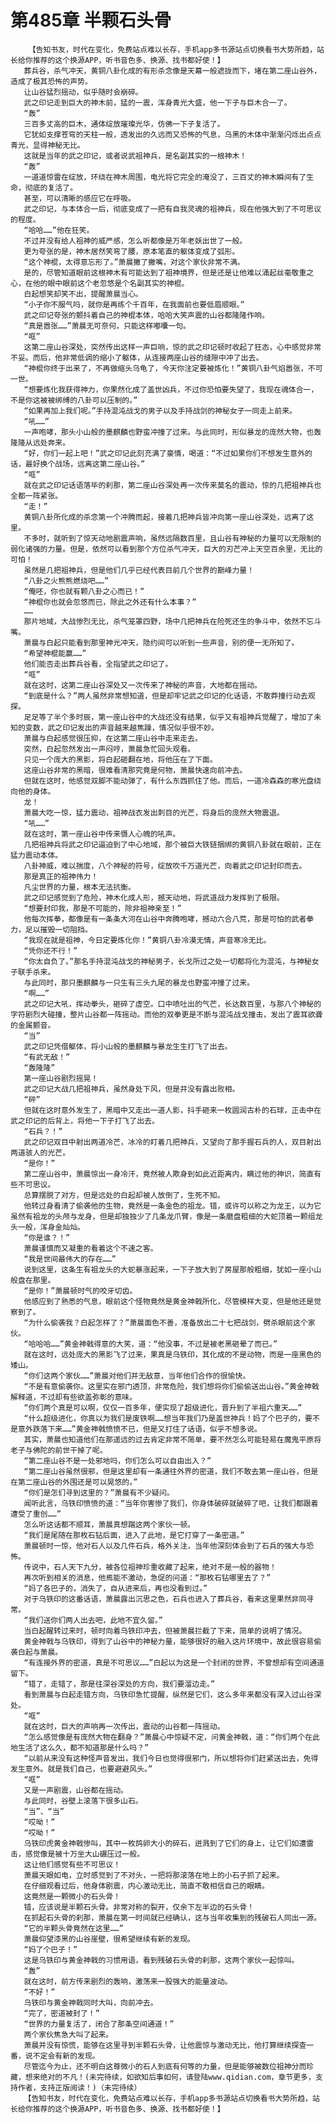 # 第485章 半颗石头骨
        【告知书友，时代在变化，免费站点难以长存，手机app多书源站点切换看书大势所趋，站长给你推荐的这个换源APP，听书音色多、换源、找书都好使！】
       葬兵谷，杀气冲天，黄铜八卦化成的有形杀念像是天幕一般遮拢而下，堵在第二座山谷外，造成了极其恐怖的声势。
       让山谷猛烈摇动，似乎随时会崩碎。
       武之印记走到巨大的神木前，猛的一震，浑身青光大盛，他一下子与巨木合一了。
       “轰”
       三百多丈高的巨木，通体绽放璀璨光华，仿佛一下子复活了。
       它犹如支撑苍穹的天柱一般，透发出的久远而又恐怖的气息，乌黑的木体中渐渐闪烁出点点青光，显得神秘无比。
       这就是当年的武之印记，或者说武祖神兵，是名副其实的一根神木！
       “轰”
       一道道惊雷在绽放，环绕在神木周围，电光将它完全的淹没了，三百丈的神木瞬间有了生命，彻底的复活了。
       甚至，可以清晰的感应它在呼吸。
       武之印记，与本体合一后，彻底变成了一把有自我灵魂的祖神兵，现在他强大到了不可思议的程度。
       “哈哈……”他在狂笑。
       不过并没有给人祖神的威严感，怎么听都像是万年老妖出世了一般。
       更为夸张的是，神木居然笑弯了腰，原本笔直的躯体变成了弧形。
       “这个神棍，太得意忘形了。”萧晨撇了撇嘴，对这个家伙非常不满。
       是的，尽管知道眼前这根神木有可能达到了祖神境界，但是还是让他难以涌起丝毫敬重之心，在他的眼中眼前这个老忽悠是个名副其实的神棍。
       白起想笑却笑不出，提醒萧晨当心。
       “小子你不服气吗，就你是再练个千百年，在我面前也要低眉顺眼。”
       武之印记夸张的颤抖着自己的神棍本体，哈哈大笑声震的山谷都隆隆作响。
       “真是嚣张……”萧晨无可奈何，只能这样嘟囔一句。
       “哐”
       这第二座山谷深处，突然传出这样一声巨响，惊的武之印记顿时收起了狂态，心中感觉非常不妥。而后，他非常低调的缩小了躯体，从连接两座山谷的缝隙中冲了出去。
       “神棍你终于出来了，不再做缩头乌龟了，今天你注定要被炼化！”黄铜八卦气焰嚣张，不可一世。
       “想要炼化我获得神力，你果然化成了盖世凶兵，不过你恐怕要失望了，我现在魂体合一，不是你这被被绑缚的八卦可以压制的。”
       “如果再加上我们呢。”手持混沌战戈的男子以及手持战剑的神秘女子一同走上前来。
       “吼……”
       一声咆哮，那头小山般的墨麒麟也野蛮冲撞了过来。与此同时，形似暴龙的庞然大物，也轰隆隆从远处奔来。
       “好，你们一起上吧！”武之印记此刻充满了豪情，喝道：“不过如果你们不想发生意外的话，最好换个战场，远离这第二座山谷。”
       “哐”
       就在武之印记话语落毕的刹那，第二座山谷深处再一次传来莫名的震动，惊的几把祖神兵也全都一阵紧张。
       “走！”
       黄铜八卦所化成的杀念第一个冲腾而起，接着几把神兵皆冲向第一座山谷深处，远离了这里。
       不多时，就听到了惊天动地剧震声响，虽然远隔数百里，且山谷有神秘的力量可以无限制的弱化诸强的力量。但是，依然可以看到那个方位杀气冲天，巨大的刃芒冲上天空百余里，无比的可怕！
       虽然是几把祖神兵，但是他们几乎已经代表目前几个世界的巅峰力量！
       “八卦之火熊熊燃烧吧……”
       “俺呸，你也就有颗八卦之心而已！”
       “神棍你也就会忽悠而已，除此之外还有什么本事？”
       ……
       那片地域，大战惨烈无比，杀气笼罩四野，场中几把神兵在险死还生的争斗中，依然不忘斗嘴。
       萧晨与白起只能看到那里神光冲天，隐约间可以听到一些声音，别的便一无所知了。
       “希望神棍能赢……”
       他们能否走出葬兵谷看，全指望武之印记了。
       “哐”
       就在这时，这第二座山谷深处又一次传来了神秘的声音，大地都在摇动。
       “到底是什么？”两人虽然非常想知道，但是却牢记武之印记的化话语，不敢莽撞行动去观探。
       足足等了半个多时辰，第一座山谷中的大战还没有结果，似乎又有祖神兵觉醒了，增加了未知的变数，武之印记发出的声音越来越焦躁，情况似乎很不妙。
       萧晨与白起感觉很压抑，在这第二座山谷中走来走去。
       突然，白起忽然发出一声闷哼，萧晨急忙回头观看。
       只见一个庞大的黑影，将白起砸翻在地，将他压在了下面。
       这座山谷非常的黑暗，很难看清那究竟是何物，萧晨快速向前冲去。
       但就在这时，他感觉双脚不能动弹了，有什么东西抓住了他。而后，一道冷森森的寒光盘绕向他的身体。
       龙！
       萧晨大吃一惊，猛力震动，祖神战衣发出刺目的光芒，将身后的庞然大物震退。
       “吼……”
       就在这时，第一座山谷中传来慑人心魄的吼声。
       几把祖神兵将武之印记逼迫到了中心地域，那个被巨大铁链捆绑的黄铜八卦就在眼前，正在猛力震动本体。
       八卦神威，难以揣度，八个神秘的符号，绽放吹千万道光芒，向着武之印记封印而去。
       那是真正的祖神伟力！
       凡尘世界的力量，根本无法抗衡。
       武之印记感觉到了危险，神木化成人形，撼天动地，将武道战力发挥到了极限。
       “想要封印我，那是不可能的，除非祖神亲至！”
       他每次挥拳，都像是有一条条大河在山谷中奔腾咆哮，撼动六合八荒，那是可怕的武者拳力，足以摧毁一切阻挡。
       “我现在就是祖神，今日定要炼化你！”黄铜八卦冷漠无情，声音寒冷无比。
       “凭你还不行！”
       “你太自负了。”那名手持混沌战戈的神秘男子，长戈所过之处一切都将化为混沌，与神秘女子联手杀来。
       与此同时，那只墨麒麟与一只生有三头九尾的暴龙也野蛮冲撞了过来。
       “啊……”
       武之印记大吼，挥动拳头，砸碎了虚空。口中喷吐出的气芒，长达数百里，与那八个神秘的字符剧烈大碰撞，整片山谷都一阵摇动。而他的双拳更是不断与混沌战戈撞击，发出了震耳欲聋的金属颤音。
       “当”
       武之印记凭借躯体，将小山般的墨麒麟与暴龙生生打飞了出去。
       “有武无敌！”
       “轰隆隆”
       第一座山谷剧烈摇晃！
       武之印记大战几把祖神兵，虽然身处下风，但是并没有露出败相。
       “砰”
       但就在这时意外发生了，黑暗中又走出一道人影，抖手砸来一枚圆润古朴的石球，正击中在武之印记的后背上，将他一下子打飞了出去。
       “石兵？！”
       武之印记双目中射出两道冷芒，冰冷的盯着几把神兵，又望向了那手握石兵的人，双目射出两道骇人的光芒。
       “是你！”
       第二座山谷中，萧晨惊出一身冷汗，竟然被人欺身到如此近距离内，瞒过他的神识，简直有些不可思议。
       总算摆脱了对方，但是远处的白起却被人放倒了，生死不知。
       他转过身看清了偷袭他的生物，竟然是一条金色的祖龙。错，或许可以称之为龙王，以为它虽然有祖龙的头颅与龙身，但是却独独少了几条龙爪臂，像是一条磨盘粗细的大蛇顶着一颗组龙头一般，浑身金灿灿。
       “你是谁？！”
       萧晨谨慎而又凝重的看着这个不速之客。
       “我是世间最伟大的存在……”
       说到这里，这条生有祖龙头的大蛇暴涨起来，一下子放大到了房屋那般粗细，犹如一座小山般盘在那里。
       “是你！”萧晨顿时气的咬牙切齿。
       他感应到了熟悉的气息，眼前这个怪物竟然是黄金神戟所化，尽管模样大变，但是他还是觉察到了。
       “为什么偷袭我？白起怎样了？”萧晨面色不善，准备放出二十七把战剑，劈杀眼前这个家伙。
       “哈哈哈……”黄金神戟得意的大笑，道：“他没事，不过是被老黑砸晕了而已。”
       就在这时，远处庞大的黑影飞了过来，果真是乌铁印，其化成的不是动物，而是一座黑色的矮山。
       “你们这两个家伙……”萧晨对他们并无敌意，当年他们合作的很愉快。
       “不是有意偷袭你。这里实在邪门透顶，非常危险，我们想将你们偷偷送出山谷。”黄金神戟解释道，不过却有些欲盖弥彰的意味。
       “你们两个真是可以啊，仅仅一百多年，便实现了超级进化，晋升到了半祖六重天……”
       “什么超级进化，你真以为我们是废铁啊……想当年我们乃是盖世神兵！妈了个巴子的，要不是意外跌落下来……”黄金神戟愤愤不已，但是又打住了话语，似乎不想多说。
       其实，萧晨也知道他们在那遥远的过去肯定非常不简单，要不然怎么可能轻易在魔鬼平原将老子与佛陀的前世干掉了呢。
       “第二座山谷不是一处邪地吗，你们怎么可以自由出入？”
       “第二座山谷虽然很邪，但是这里却有一条通往外界的密道，我们不敢去第一座山谷，但是在第二座山谷的外围还是可以晃悠的。”
       “你们是怎们寻到这里的？”萧晨有不少疑问。
       闻听此言，乌铁印愤愤的道：“当年你害惨了我们，你身体破碎就破碎了吧，让我们都跟着遭受了重创……”
       怎么听这话都不顺耳，萧晨真想踹这两个家伙一顿。
       “我们是尾随在那枚石钻后面，进入了此地，是它打穿了一条密道。”
       萧晨顿时一惊，他对石人以及几件石兵，格外关注，当年他深刻体会到了石兵的强大与恐怖。
       传说中，石人天下九分，被各位祖神珍重收藏了起来，绝对不是一般的器物！
       再次听到相关的消息，他焉能不激动，急促的问道：“那枚石钻哪里去了？”
       “妈了各巴子的，消失了，自从进来后，再也没看到过。”
       对于乌铁印的这番话语，萧晨露出沉思之色，石兵也进入了葬兵谷，看来这里果然非同寻常。
       “我们送你们两人出去吧，此地不宜久留。”
       当白起醒转过来时，顿时向着乌铁印冲去，但被萧晨拦截了下来，简单的说明了情况。
       黄金神戟与乌铁印，得到了山谷中的神秘力量，能够很好的融入这片环境中，故此很容易偷袭白起与萧晨。
       “有连接外界的密道，真是不可思议……”白起以为这是一个封闭的世界，不曾想却有空间通道留下。
       “错了，走错了，那是往深谷深处的方向，我们要溜边走。”
       看到萧晨与白起走错方向，乌铁印急忙提醒，纵然是它们，这么多年来都没有深入过山谷深处。
       “哐”
       就在这时，巨大的声响再一次传出，震动的山谷都一阵摇动。
       “怎么感觉像是有庞然大物在翻身？”萧晨心中惊疑不定，问黄金神戟，道：“你们两个在此地生活了这么久，都不知道那是什么吗？”
       “以前从来没有这种怪声音发出，我们今日也觉得很邪门，所以想将你们赶紧送出去，免得发生意外。就是我们自己，也要避避风头。”
       “哐”
       又是一声剧震，山谷都在摇动。
       与此同时，谷壁上滚落下很多山石。
       “当”、“当”
       “哎呦！”
       “哎呦！”
       乌铁印虎黄金神戟惨叫，其中一枚鸽卵大小的碎石，迸溅到了它们的身上，让它们如遭雷击，感觉像是被十万坐大山碾压过一般。
       这让他们感觉有些不可思议！
       萧晨天眼如电，立时感觉到了不对头，一把将那滚落在地上的小石子抓了起来。
       在仔细观看过后，他身体剧震，内心激动无比，简直不敢相信自己的眼睛。
       这竟然是一颗微小的石头骨！
       错，应该说是半颗石头骨。非常对称的裂开，仅余下左半边的石头骨！
       在抓起石头骨的刹那，萧晨在第一时间就已经确认，这与当年收集到的残破石人同出一源。
       “它的半颗头骨竟然在这里……”
       萧晨仰望漆黑的山谷崖壁，很希望继续有新的发现。
       “妈了个巴子！”
       这是乌铁印与黄金神戟的习惯用语，看到残破石头骨的刹那，这两个家伙一起惊叫。
       “轰”
       就在这时，前方传来剧烈的轰响，激荡来一股强大的能量波动。
       “不好！”
       乌铁印与黄金神戟同时大叫，向前冲去。
       “完了，密道被封了！”
       “世界的力量复活了，闭合了那条空间通道！”
       两个家伙焦急大叫了起来。
       萧晨并没有惊慌，能够在这里寻到半颗石头骨，让他震惊与激动无比，他打算继续探查一番，说不定会有新的发现。
       尽管迄今为止，还不明白这尊微小的石人到底有何等的力量，但是能够被数位祖神分而珍藏，想来绝对的不凡！(未完待续，如欲知后事如何，请登陆www.qidian.com，章节更多，支持作者，支持正版阅读！)（未完待续）
       【告知书友，时代在变化，免费站点难以长存，手机app多书源站点切换看书大势所趋，站长给你推荐的这个换源APP，听书音色多、换源、找书都好使！】